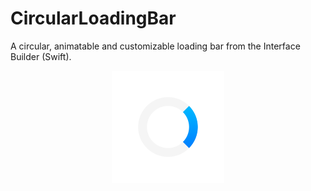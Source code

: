 # CircularLoadingBar

A circular, animatable and customizable loading bar from the Interface Builder (Swift).

<p align="center">
  <img src="https://raw.githubusercontent.com/gblancogarcia/CircularLoadingBar/master/Snapshots/CircularLoadingBar.png"/>
</p>
